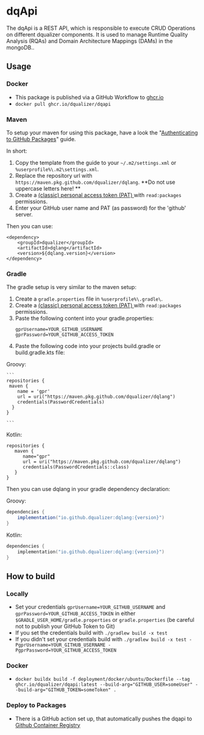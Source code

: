 # dqApi

The dqApi is a REST API, which is responsible to execute CRUD Operations on different dqualizer components. It is used
to manage Runtime Quality Analysis (RQAs) and Domain Architecture Mappings (DAMs) in the mongoDB..

## Usage

### Docker

* This package is published via a GitHub Workflow to [ghcr.io](https://github.com/dqualizer/dqapi/pkgs/container/dqapi)
* `docker pull ghcr.io/dqualizer/dqapi`

### Maven

To setup your maven for using this package, have a look the
"[Authenticating to GitHub Packages](https://docs.github.com/en/packages/working-with-a-github-packages-registry/working-with-the-apache-maven-registry)"
guide.

In short:

1. Copy the template from the guide to your `~/.m2/settings.xml` or `%userprofile%\.m2\settings.xml`.
1. Replace the repository url with `https://maven.pkg.github.com/dqualizer/dqlang`. **Do not use uppercase letters here!
   **
1. Create a [(classic) personal access token (PAT) ](https://github.com/settings/tokens) with `read:packages`
   permissions.
1. Enter your GitHub user name and PAT (as password) for the 'github' server.

Then you can use:

```
<dependency>
    <groupId>dqualizer</groupId>
    <artifactId>dqlang</artifactId>
    <version>${dqlang.version}</version>
</dependency>
```

### Gradle

The gradle setup is very similar to the maven setup:

1. Create a `gradle.properties` file in `%userprofile%\.gradle\`.
2. Create a [(classic) personal access token (PAT) ](https://github.com/settings/tokens) with `read:packages`
   permissions.
3. Paste the following content into your gradle.properties:
   ```
   gprUsername=YOUR_GITHUB_USERNAME
   gprPassword=YOUR_GITHUB_ACCESS_TOKEN
   ```
5. Paste the following code into your projects build.gradle or build.gradle.kts file:

Groovy:

    ```
    repositories {
     maven {
        name = 'gpr'
        url = uri("https://maven.pkg.github.com/dqualizer/dqlang")
        credentials(PasswordCredentials)
      }
    }

    ```

Kotlin:

 ```
repositories {
    maven {
       name="gpr"
       url = uri("https://maven.pkg.github.com/dqualizer/dqlang")
       credentials(PasswordCredentials::class)
    }
}
```

Then you can use dqlang in your gradle dependency declaration:

Groovy:

```groovy
dependencies {
    implementation("io.github.dqualizer:dqlang:{version}")
}
```

Kotlin:

```kotlin
dependencies {
    implementation("io.github.dqualizer:dqlang:{version}")
}
```

## How to build

### Locally

* Set your credentials `gprUsername=YOUR_GITHUB_USERNAME` and `gprPassword=YOUR_GITHUB_ACCESS_TOKEN` in
  either `$GRADLE_USER_HOME/gradle.properties` or `gradle.properties` (be careful not to publish your GitHub Token to
  Git)
* If you set the credentials build with `./gradlew build -x test`
* If you didn't set your credentials build
  with `./gradlew build -x test -PgprUsername=YOUR_GITHUB_USERNAME -PgprPassword=YOUR_GITHUB_ACCESS_TOKEN`

### Docker

* `docker buildx build -f deployment/docker/ubuntu/Dockerfile --tag ghcr.io/dqualizer/dqapi:latest --build-arg="GITHUB_USER=someUser" --build-arg="GITHUB_TOKEN=someToken" .`

### Deploy to Packages

* There is a GitHub action set up, that automatically pushes the dqapi
  to [Github Container Registry](https://github.com/dqualizer/dqapi/pkgs/container/dqapi)

